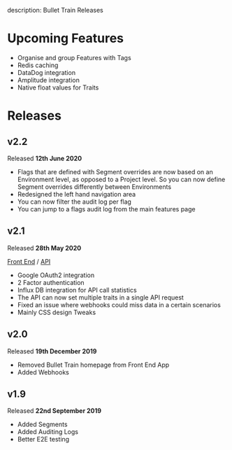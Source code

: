 description: Bullet Train Releases

# Upcoming Features

- Organise and group Features with Tags
- Redis caching
- DataDog integration
- Amplitude integration
- Native float values for Traits

# Releases

## v2.2

Released **12th June 2020**

- Flags that are defined with Segment overrides are now based on an Environment level, as opposed to a Project level. So you can now define Segment overrides differently between Environments
- Redesigned the left hand navigation area
- You can now filter the audit log per flag
- You can jump to a flags audit log from the main features page

## v2.1

Released **28th May 2020**

[Front End](https://github.com/BulletTrainHQ/bullet-train-frontend/releases/tag/2.1.0) / [API](https://github.com/BulletTrainHQ/bullet-train-api/releases/tag/v2.1.0)

- Google OAuth2 integration
- 2 Factor authentication
- Influx DB integration for API call statistics
- The API can now set multiple traits in a single API request
- Fixed an issue where webhooks could miss data in a certain scenarios
- Mainly CSS design Tweaks

## v2.0

Released **19th December 2019**

- Removed Bullet Train homepage from Front End App
- Added Webhooks

## v1.9

Released **22nd September 2019**

- Added Segments
- Added Auditing Logs
- Better E2E testing
